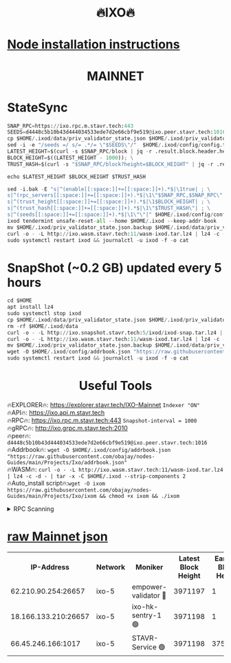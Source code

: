 <h1 align="center"> 🔥IXO🔥</h1>

[Node installation instructions](https://github.com/obajay/nodes-Guides/tree/main/Projects/Ixo)
=
<h1 align="center"> MAINNET</h1>

# StateSync
```python
SNAP_RPC=https://ixo.rpc.m.stavr.tech:443
SEEDS=d4448c5b10b43d444034533ede7d2e66cbf9e519@ixo.peer.stavr.tech:1016
cp $HOME/.ixod/data/priv_validator_state.json $HOME/.ixod/priv_validator_state.json.backup
sed -i -e "/seeds =/ s/= .*/= \"$SEEDS\"/"  $HOME/.ixod/config/config.toml
LATEST_HEIGHT=$(curl -s $SNAP_RPC/block | jq -r .result.block.header.height); \
BLOCK_HEIGHT=$((LATEST_HEIGHT - 1000)); \
TRUST_HASH=$(curl -s "$SNAP_RPC/block?height=$BLOCK_HEIGHT" | jq -r .result.block_id.hash)

echo $LATEST_HEIGHT $BLOCK_HEIGHT $TRUST_HASH

sed -i.bak -E "s|^(enable[[:space:]]+=[[:space:]]+).*$|\1true| ; \
s|^(rpc_servers[[:space:]]+=[[:space:]]+).*$|\1\"$SNAP_RPC,$SNAP_RPC\"| ; \
s|^(trust_height[[:space:]]+=[[:space:]]+).*$|\1$BLOCK_HEIGHT| ; \
s|^(trust_hash[[:space:]]+=[[:space:]]+).*$|\1\"$TRUST_HASH\"| ; \
s|^(seeds[[:space:]]+=[[:space:]]+).*$|\1\"\"|" $HOME/.ixod/config/config.toml
ixod tendermint unsafe-reset-all --home $HOME/.ixod --keep-addr-book
mv $HOME/.ixod/priv_validator_state.json.backup $HOME/.ixod/data/priv_validator_state.json
curl -o - -L http://ixo.wasm.stavr.tech:11/wasm-ixod.tar.lz4 | lz4 -c -d - | tar -x -C $HOME/.ixod --strip-components 2
sudo systemctl restart ixod && journalctl -u ixod -f -o cat
```
# SnapShot (~0.2 GB) updated every 5 hours
```python
cd $HOME
apt install lz4
sudo systemctl stop ixod
cp $HOME/.ixod/data/priv_validator_state.json $HOME/.ixod/priv_validator_state.json.backup
rm -rf $HOME/.ixod/data
curl -o - -L http://ixo.snapshot.stavr.tech:5/ixod/ixod-snap.tar.lz4 | lz4 -c -d - | tar -x -C $HOME/.ixod --strip-components 2
curl -o - -L http://ixo.wasm.stavr.tech:11/wasm-ixod.tar.lz4 | lz4 -c -d - | tar -x -C $HOME/.ixod --strip-components 2
mv $HOME/.ixod/priv_validator_state.json.backup $HOME/.ixod/data/priv_validator_state.json
wget -O $HOME/.ixod/config/addrbook.json "https://raw.githubusercontent.com/obajay/nodes-Guides/main/Projects/Ixo/addrbook.json"
sudo systemctl restart ixod && journalctl -u ixod -f -o cat
```

 <h1 align="center"> Useful Tools</h1>

🔥EXPLORER🔥:     https://explorer.stavr.tech/IXO-Mainnet        `Indexer "ON"` \
🔥API🔥:          https://ixo.api.m.stavr.tech \
🔥RPC🔥:          https://ixo.rpc.m.stavr.tech:443              `Snapshot-interval = 1000` \
🔥gRPC🔥:         http://ixo.grpc.m.stavr.tech:2010 \
🔥peer🔥:         `d4448c5b10b43d444034533ede7d2e66cbf9e519@ixo.peer.stavr.tech:1016` \
🔥Addrbook🔥:  `wget -O $HOME/.ixod/config/addrbook.json "https://raw.githubusercontent.com/obajay/nodes-Guides/main/Projects/Ixo/addrbook.json"` \
🔥WASM🔥:  `curl -o - -L http://ixo.wasm.stavr.tech:11/wasm-ixod.tar.lz4 | lz4 -c -d - | tar -x -C $HOME/.ixod --strip-components 2` \
🔥Auto_install script🔥:`wget -O ixom https://raw.githubusercontent.com/obajay/nodes-Guides/main/Projects/Ixo/ixom && chmod +x ixom && ./ixom`

<details>
<summary>RPC Scanning</summary>

<h2 align="center"> We scan nodes in real time every 4 hours. And we provide the final result of RPC endpoints.
We cannot influence the operation of these nodes in any way. </h2>


```python
If Voting Power is higher than 0 --> then the Node is a validator of the network and may be subject to attack and be a potential threat to the chain.
```
```python
We marked such validators with a red symbol
```

</details>

[raw Mainnet json](https://rpc-check.ixom.stavr.tech/ixom/rpc-ixom-result.json)
=


<table><tr><th>IP-Address</th><th>Network</th><th>Moniker</th><th>Latest Block Height</th><th>Earliest Block Height</th><th>Catching Up</th><th>Tx Index</th><th>Voting Power</th><th>Scan Time</th></tr><tr><td>62.210.90.254:26657</td><td>ixo-5</td><td>empower-validator 🔴</td><td>3971197</td><td>1</td><td>False</td><td>on</td><td>2302358</td><td>2023-12-21T21:15:09.121347353UTC</td></tr><tr><td>18.166.133.210:26657</td><td>ixo-5</td><td>ixo-hk-sentry-1 🟢</td><td>3971198</td><td>1</td><td>False</td><td>off</td><td>0</td><td>2023-12-21T21:15:14.933359635UTC</td></tr><tr><td>66.45.246.166:1017</td><td>ixo-5</td><td>STAVR-Service 🟢</td><td>3971198</td><td>3753001</td><td>False</td><td>on</td><td>0</td><td>2023-12-21T21:15:09.721290919UTC</td></tr></table>
